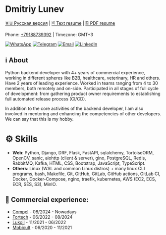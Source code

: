# Dmitriy Lunev

[🇷🇺 Русская версия](./README_RU.md) |
[🖹 Text resume](./attachments/resume_ENG.txt) |
[🖺 PDF resume](./attachments/resume_ENG.pdf)

Phone: [+79188739392](tel:79188739392) | Timezone: GMT+3

[![WhatsApp](https://img.shields.io/badge/WhatsApp-25D366?style=for-the-badge&logo=whatsapp&logoColor=white)](https://api.whatsapp.com/send?phone=79188739392)
[![Telegram](https://img.shields.io/badge/Telegram-2CA5E0?logo=telegram&logoColor=white)](https://t.me/alittlemoron)
[![Email](https://img.shields.io/badge/WhatsApp-25D366?logo=whatsapp&logoColor=white)](mailto:dima.lunev14@gmail.com)
[![LinkedIn](https://custom-icon-badges.demolab.com/badge/LinkedIn-0A66C2?logo=linkedin-white&logoColor=fff)](https://www.linkedin.com/in/dmitriy-lunev/)

## ℹ️ About

Python backend developer with 4+ years of commercial experience, working in different spheres like
B2B, healthcare, veterinary, HR and others. Have 2 years of leading experience. Worked in teams
ranging from 4 to 30 members, both remotely and on-side. Participated in all stages of full cycle 
of development: from gathering product owner requirements to establishing full automated release
process (CI/CD).

In addition to the core activities of the backend developer, I am also involved in mentoring and
enhancing the competencies of other developers. We can say that this is my hobby.

# ⚙️ Skills

- **Web**: Python, Django, DRF, Flask, FastAPI, sqlalchemy, TortoiseORM, OpenCV, sanic,
  aiohttp (client & server), gino, PostgreSQL, Redis, RabbitMQ, Kafka, HTML, CSS,
  Bootstrap, JavaScript, TypeScript.
- **Others**: Linux (WSL and common Linux distros) + many linux CLI programs, bash, Makefile,
  Git, GitHub, GitLab, GitHub actions, GitLab CI, Docker, Docker-Compose, nginx,
  traefik, kubernetes, AWS (EC2, ECS, ECR, SES, S3), MinIO.

## 👔 Commercial experience:

- [Compel](https://www.compel.ru/) - 08/2024 - Nowadays
- [Fortech](https://fortech.dev/) - 06/2022 - 08/2024
- [Lukoil](https://lukoil.ru/) - 11/2021 - 06/2022
- [Mobicult](https://mobicult.ru/) - 06/2020 - 11/2021
